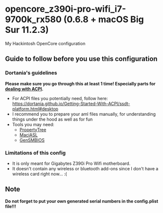# opencore_z390i-pro-wifi_i7-9700k_rx580 (0.6.8 + macOS Big Sur 11.2.3)
My Hackintosh OpenCore configuration

## Guide to follow before you use this configuration

### Dortania's guidelines

**Please make sure you go through this at least 1 time! Especially parts for [dealing with ACPI](https://dortania.github.io/Getting-Started-With-ACPI/).**

- For ACPI files you potentially need, follow here: https://dortania.github.io/Getting-Started-With-ACPI/ssdt-platform.html#desktop
- I recommend you to prepare your aml files manually, for understanding things under the hood as well as for fun
- Tools you may need:
  - [PropertyTree](https://github.com/corpnewt/ProperTree)
  - [MaciASL](https://github.com/acidanthera/MaciASL/releases)
  - [GenSMBIOS](https://github.com/corpnewt/GenSMBIOS)
  

### Limitations of this config

- It is only meant for Gigabytes Z390i Pro Wifi motherboard.
- It doesn't contain any wireless or bluetooth add-ons since I don't have a wireless card right now... :(

## Note
**Do not forget to put your own generated serial numbers in the config.plist file!!!**
